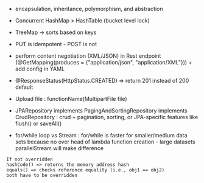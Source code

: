 * encapsulation, inheritance, polymorphism, and abstraction  

* Concurrent HashMap > HashTable (bucket level lock)  

* TreeMap -> sorts based on keys  

* PUT is idempotent - POST is not  

* perform content negotiation (XML/JSON) in Rest endpoint (@GetMapping(produces = {"application/json", "application/XML"})) + add config in YAML  

* @ResponseStatus(HttpStatus.CREATED) => return 201 instead of 200 default  

* Upload file : functionName(MultipartFile file)  

* JPARepository implements PagingAndSortingRepository implements CrudRepository : crud + pagination, sorting, or JPA-specific features like flush() or saveAll()  

* for/while loop vs Stream : for/while is faster for smaller/medium data sets because no over head of lambda function creation - large datasets parallelStream will make difference  

```
If not overridden
hashCode() => returns the memory address hash
equals() => checks reference equality (i.e., obj1 == obj2)
both have to be overridden
```

